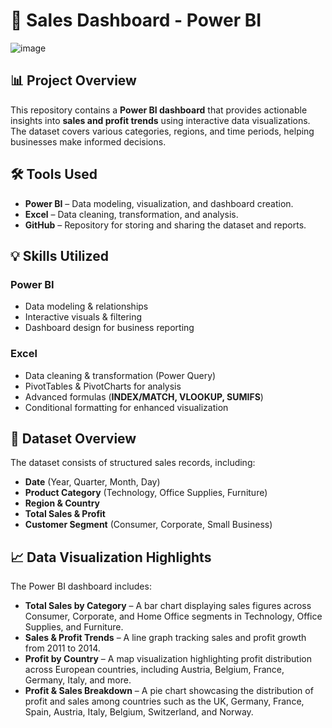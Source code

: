 # 💼 Sales Dashboard - Power BI  
![image](https://github.com/user-attachments/assets/9220aea4-0e4e-469c-bebc-f408255ac343)



## 📊 Project Overview  
This repository contains a **Power BI dashboard** that provides actionable insights into **sales and profit trends** using interactive data visualizations. The dataset covers various categories, regions, and time periods, helping businesses make informed decisions.  

## 🛠 Tools Used  
- **Power BI** – Data modeling, visualization, and dashboard creation.  
- **Excel** – Data cleaning, transformation, and analysis.  
- **GitHub** – Repository for storing and sharing the dataset and reports.  

## 💡 Skills Utilized  

### Power BI  
- Data modeling & relationships  
- Interactive visuals & filtering  
- Dashboard design for business reporting  

### Excel  
- Data cleaning & transformation (Power Query)  
- PivotTables & PivotCharts for analysis  
- Advanced formulas (**INDEX/MATCH, VLOOKUP, SUMIFS**)  
- Conditional formatting for enhanced visualization  

## 📂 Dataset Overview  
The dataset consists of structured sales records, including:  
- **Date** (Year, Quarter, Month, Day)  
- **Product Category** (Technology, Office Supplies, Furniture)  
- **Region & Country**  
- **Total Sales & Profit**  
- **Customer Segment** (Consumer, Corporate, Small Business)  

## 📈 Data Visualization Highlights  
The Power BI dashboard includes:  
- **Total Sales by Category** – A bar chart displaying sales figures across Consumer, Corporate, and Home Office segments in Technology, Office Supplies, and Furniture.  
- **Sales & Profit Trends** – A line graph tracking sales and profit growth from 2011 to 2014.  
- **Profit by Country** – A map visualization highlighting profit distribution across European countries, including Austria, Belgium, France, Germany, Italy, and more.  
- **Profit & Sales Breakdown** – A pie chart showcasing the distribution of profit and sales among countries such as the UK, Germany, France, Spain, Austria, Italy, Belgium, Switzerland, and Norway.  
